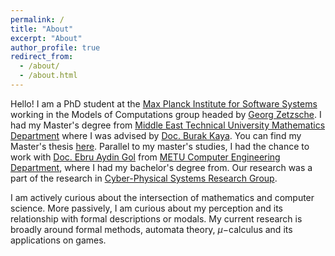 ```yaml
---
permalink: /
title: "About"
excerpt: "About"
author_profile: true
redirect_from: 
  - /about/
  - /about.html
---
```


Hello! I am a PhD student at the [Max Planck Institute for Software Systems](https://www.mpi-sws.org/) working in the Models of Computations group headed by [Georg Zetzsche](http://zetzsche.xyz). I had my Master's degree from [Middle East Technical University Mathematics Department](https://math.metu.edu.tr) where I was advised by [Doc. Burak Kaya](https://blog.metu.edu.tr/burakk/). You can find my Master's thesis [here](https://open.metu.edu.tr/bitstream/handle/11511/89646/12625986.pdf). Parallel to my master's studies, I had the chance to work with [Doc. Ebru Aydin Gol](https://cps.ceng.metu.edu.tr/people/ebru-aydin-gol/) from [METU Computer Engineering Department](https://ceng.metu.edu.tr), where I had my bachelor's degree from. Our research was a part of the research in [Cyber-Physical Systems Research Group](https://cps.ceng.metu.edu.tr). 

I am actively curious about the intersection of mathematics and computer science. More passively, I am curious about my perception and its relationship with formal descriptions or modals. My current research is broadly around formal methods, automata theory, $\mu-$calculus and its applications on games.
